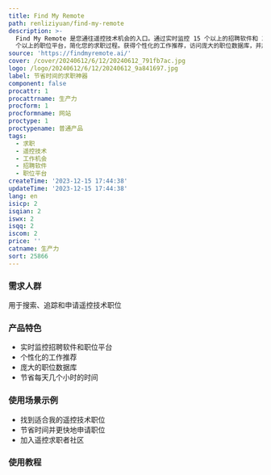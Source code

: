 ```yaml
---
title: Find My Remote
path: renliziyuan/find-my-remote
description: >-
  Find My Remote 是您通往遥控技术机会的入口。通过实时监控 15 个以上的招聘软件和 30
  个以上的职位平台，简化您的求职过程。获得个性化的工作推荐，访问庞大的职位数据库，并加入蓬勃发展的遥控求职者社区。立即开始寻找您梦寐以求的遥控技术工作吧！
source: 'https://findmyremote.ai/'
cover: /cover/20240612/6/12/20240612_791fb7ac.jpg
logo: /logo/20240612/6/12/20240612_9a841697.jpg
label: 节省时间的求职神器
component: false
procattr: 1
procattrname: 生产力
procform: 1
procformname: 网站
proctype: 1
proctypename: 普通产品
tags:
  - 求职
  - 遥控技术
  - 工作机会
  - 招聘软件
  - 职位平台
createTime: '2023-12-15 17:44:38'
updateTime: '2023-12-15 17:44:38'
lang: en
isicp: 2
isqian: 2
iswx: 2
isqq: 2
iscom: 2
price: ''
catname: 生产力
sort: 25866
---
```




### 需求人群
用于搜索、追踪和申请遥控技术职位

### 产品特色
- 实时监控招聘软件和职位平台
- 个性化的工作推荐
- 庞大的职位数据库
- 节省每天几个小时的时间

### 使用场景示例
- 找到适合我的遥控技术职位
- 节省时间并更快地申请职位
- 加入遥控求职者社区

### 使用教程


  
